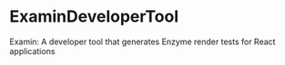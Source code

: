 # ExaminDeveloperTool
Examin: A developer tool that generates Enzyme render tests for React applications
